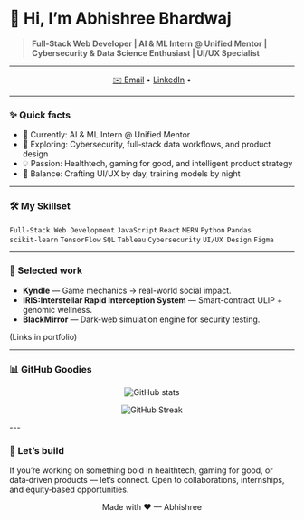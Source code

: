 # 👋 Hi, I’m Abhishree Bhardwaj

> **Full‑Stack Web Developer | AI & ML Intern @ Unified Mentor | Cybersecurity & Data Science Enthusiast | UI/UX Specialist**

---

<p align="center">
  <a href="abhishreebh.0208@gmail.com">✉️ Email</a> •
  <a href="https://www.linkedin.com/in/your-linkedin](https://www.linkedin.com/in/abhishree-bhardwaj-302651249">LinkedIn</a> •
</p>

---

### ✨ Quick facts

* 🔭 Currently: AI & ML Intern @ Unified Mentor
* 🌱 Exploring: Cybersecurity, full‑stack data workflows, and product design
* 💡 Passion: Healthtech, gaming for good, and intelligent product strategy
* 🎨 Balance: Crafting UI/UX by day, training models by night

---

### 🛠️ My Skillset

`Full‑Stack Web Development` `JavaScript` `React` `MERN` `Python` `Pandas` `scikit‑learn` `TensorFlow` `SQL` `Tableau` `Cybersecurity` `UI/UX Design` `Figma`

---

### 🔎 Selected work

* **Kyndle** — Game mechanics → real-world social impact.
* **IRIS:Interstellar Rapid Interception System** — Smart-contract ULIP + genomic wellness.
* **BlackMirror** — Dark-web simulation engine for security testing.

(Links in portfolio)

---

### 📊 GitHub Goodies

<p align="center">
  <img src="https://github-readme-stats.vercel.app/api?username=your-github-username&show_icons=true&theme=radical&hide_border=true" alt="GitHub stats"/>
</p>

<p align="center">
  <img src="https://github-readme-streak-stats.herokuapp.com/?user=your-github-username&theme=radical&hide_border=true" alt="GitHub Streak" />
</p>
---

### 🤝 Let’s build

If you’re working on something bold in healthtech, gaming for good, or data‑driven products — let’s connect. Open to collaborations, internships, and equity‑based opportunities.

<p align="center">Made with ❤ — Abhishree</p>
